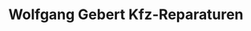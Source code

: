 ---
title: "Wolfgang Gebert Kfz-Reparaturen"
url: /aichach/wolfgang-gebert-kfz-reparaturen/
shop: Autowerkstatt
---